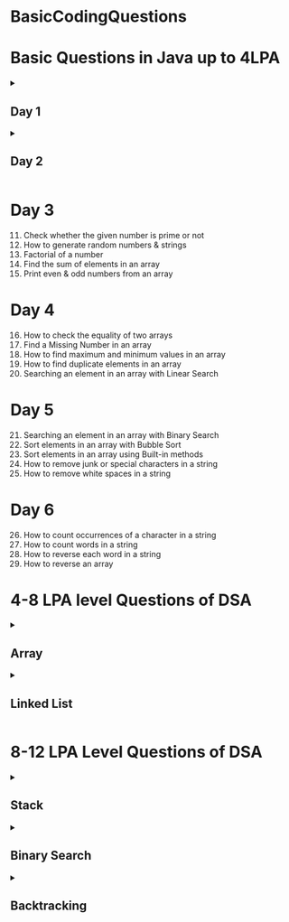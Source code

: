 # BasicCodingQuestions

# Basic Questions in Java up to 4LPA 
 <Details> <summary> <h2>Day 1</h2></summary>
  
| Question No | Topic Name | Link |
| --- | --- | --- |
| 1 | Swap two Numbers | [Link](https://github.com/kartik2828/BasicCodingQuestions/blob/main/Solutions/src/Day1/swapTwoNumbers.java) |
| 2 | Reverse a Number | [Link](https://github.com/kartik2828/BasicCodingQuestions/blob/main/Solutions/src/Day1/reverseANumber.java) |
| 3 | Reverse a String | [Link](https://github.com/kartik2828/BasicCodingQuestions/blob/main/Solutions/src/Day1/reverseString.java) |
| 4 | Palindrome Number | [Link](https://github.com/kartik2828/BasicCodingQuestions/blob/main/Solutions/src/Day1/palindromeNumber.java) |
| 5 | Palindrome String | [Link](https://github.com/kartik2828/BasicCodingQuestions/blob/main/Solutions/src/Day1/palindromeString.java) |
 </Details>

 <Details> <summary> <h2>Day 2</h2></summary>
  
| Question No | Topic Name | Link |
| --- | --- | --- |
| 6 | Count the number of digits in a number | [Link](https://github.com/kartik2828/BasicCodingQuestions/blob/main/Solutions/src/Day2/countOfDigits.java) |
| 7 | Count the number of even and odd digits in a number | [Link](https://github.com/kartik2828/BasicCodingQuestions/blob/main/Solutions/src/Day2/countEvenOdd.java) |
| 8 | Count the sum of digits in a number | [Link](https://github.com/kartik2828/BasicCodingQuestions/blob/main/Solutions/src/Day2/sumOfDigits.java) |
| 9 | Find the largest of 3 Numbers | [Link](https://github.com/kartik2828/BasicCodingQuestions/blob/main/Solutions/src/Day2/findLargest.java) |
| 10 | Generate Fibonacci series | [Link](https://github.com/kartik2828/BasicCodingQuestions/blob/main/Solutions/src/Day2/fibonacciSeries.java) |
 </Details>

# Day 3
11. Check whether the given number is prime or not
12. How to generate random numbers & strings 
13. Factorial of a number 
14. Find the sum of elements in an array 
15. Print even & odd numbers from an array

# Day 4
16. How to check the equality of two arrays 
17. Find a Missing Number in an array 
18. How to find maximum and minimum values in an array 
19. How to find duplicate elements in an array 
20. Searching an element in an array with Linear Search

# Day 5
21. Searching an element in an array with Binary Search 
22. Sort elements in an array with Bubble Sort 
23. Sort elements in an array using Built-in methods 
24. How to remove junk or special characters in a string 
25. How to remove white spaces in a string

# Day 6    
26. How to count occurrences of a character in a string 
27. How to count words in a string 
28. How to reverse each word in a string 
29. How to reverse an array

# 4-8 LPA level Questions of DSA
<Details> <summary> <h2>Array </h2></summary>

| Topic | Name | Link |
|:-----:|:-----:|:-----:|                                                                                                                          
| Array | Contains Duplicate | [Link](https://leetcode.com/problems/contains-duplicate/description/) |
|  | Valid Anagram | [Link](https://leetcode.com/problems/valid-anagram/description/) |
|  | Two Sum | [Link](https://leetcode.com/problems/two-sum/description/) |
|  | Group Anagrams | [Link](https://leetcode.com/problems/group-anagrams/description/) |
|  | Top K Frequent Elements | [Link](https://leetcode.com/problems/top-k-frequent-elements/description/) |
|  | Encode and Decode Strings | [Link](https://leetcode.com/problems/encode-and-decode-strings/description/) |
|  | Product of Array Except Self | [Link](https://leetcode.com/problems/product-of-array-except-self/description/) |
|  | Valid Sudoku | [Link](https://leetcode.com/problems/valid-sudoku/description/) |
|  | Longest Consecutive Sequence | [Link](https://leetcode.com/problems/longest-consecutive-sequence/description/) |
|  | Valid Palindrome | [Link](https://leetcode.com/problems/valid-palindrome/description/) |
|  | Two Sum II Input Array Is Sorted | [Link](https://leetcode.com/problems/two-sum-ii-input-array-is-sorted/description/) |
|  | 3Sum | [Link](https://leetcode.com/problems/3sum/description/) |
|  | Container With Most Water | [Link](https://leetcode.com/problems/container-with-most-water/description/) |
|  | Trapping Rain Water | [Link](https://leetcode.com/problems/trapping-rain-water/description/) |
|  | Best Time to Buy And Sell Stock | [Link](https://leetcode.com/problems/best-time-to-buy-and-sell-stock/description/) |
|  | Longest Substring Without Repeating Characters | [Link](https://leetcode.com/problems/longest-substring-without-repeating-characters/description/) |
|  | Longest Repeating Character Replacement | [Link](https://leetcode.com/problems/longest-repeating-character-replacement/description/) |
|  | Permutation In String | [Link](https://leetcode.com/problems/permutation-in-string/description/) |
|  | Minimum Window Substring | [Link](https://leetcode.com/problems/minimum-window-substring/description/) |
|  | Sliding Window Maximum | [Link](https://leetcode.com/problems/sliding-window-maximum/description/) |
</Details>

<Details> <summary> <h2>Linked List </h2></summary>

| Topic | Name | Link |
|:-----:|:-----:|:-----:|
| Linked List | Reverse Linked List | [Link](https://leetcode.com/problems/reverse-linked-list/description/) |
|  | Merge Two Sorted Lists | [Link](https://leetcode.com/problems/merge-two-sorted-lists/description/) |
|  | Reorder List | [Link](https://leetcode.com/problems/reorder-list/description/) |
|  | Remove Nth Node From End of List | [Link](https://leetcode.com/problems/remove-nth-node-from-end-of-list/description/) |
|  | Copy List With Random Pointer | [Link](https://leetcode.com/problems/copy-list-with-random-pointer/description/) |
|  | Add Two Numbers | [Link](https://leetcode.com/problems/add-two-numbers/description/) |
|  | Linked List Cycle | [Link](https://leetcode.com/problems/linked-list-cycle/description/) |
|  | Find The Duplicate Number | [Link](https://leetcode.com/problems/find-the-duplicate-number/description/) |
|  | LRU Cache | [Link](https://leetcode.com/problems/lru-cache/description/) |
|  | Merge K Sorted Lists | [Link](https://leetcode.com/problems/merge-k-sorted-lists/description/) |
|  | Reverse Nodes In K Group | [Link](https://leetcode.com/problems/reverse-nodes-in-k-group/description/) |
</Details>

# 8-12 LPA Level Questions of DSA
<Details> <Summary><h2>Stack</h2></Summary> 

| Topic | Name | Link |
|:-----:|:-----:|:-----:|
| Stack | Valid Parentheses | [Link](https://leetcode.com/problems/valid-parentheses/description/) |
|  | Min Stack | [Link](https://leetcode.com/problems/min-stack/description/) |
|  | Evaluate Reverse Polish Notation | [Link](https://leetcode.com/problems/evaluate-reverse-polish-notation/description/) |
|  | Generate Parentheses | [Link](https://leetcode.com/problems/generate-parentheses/description/) |
|  | Daily Temperatures | [Link](https://leetcode.com/problems/daily-temperatures/description/) |
|  | Car Fleet | [Link](https://leetcode.com/problems/car-fleet/description/) |
|  | Largest Rectangle In Histogram | [Link](https://leetcode.com/problems/largest-rectangle-in-histogram/description/) |
</Details>

<Details> <Summary><h2>Binary Search</h2></Summary> 
 
| Topic | Name | Link |
|:-----:|:-----:|:-----:|
| Binary Search | Binary Search | [Link](https://leetcode.com/problems/binary-search/description/) |
|  | Search a 2D Matrix | [Link](https://leetcode.com/problems/search-a-2d-matrix/description/) |
|  | Koko Eating Bananas | [Link](https://leetcode.com/problems/koko-eating-bananas/description/) |
|  | Find Minimum In Rotated Sorted Array | [Link](https://leetcode.com/problems/find-minimum-in-rotated-sorted-array/description/) |
|  | Search In Rotated Sorted Array | [Link](https://leetcode.com/problems/search-in-rotated-sorted-array/description/) |
|  | Time Based Key Value Store | [Link](https://leetcode.com/problems/time-based-key-value-store/description/) |
|  | Median of Two Sorted Arrays | [Link](https://leetcode.com/problems/median-of-two-sorted-arrays/description/) |
</Details>

<Details> <Summary><h2>Backtracking</h2></Summary> 

| Topic | Name | Link |
|:-----:|:-----:|:-----:|
| Backtracking | Subsets | [Link](https://leetcode.com/problems/subsets/description/) |
|  | Combination Sum | [Link](https://leetcode.com/problems/combination-sum/description/) |
|  | Permutations | [Link](https://leetcode.com/problems/permutations/description/) |
|  | Subsets II | [Link](https://leetcode.com/problems/subsets-ii/description/) |
|  | Combination Sum II | [Link](https://leetcode.com/problems/combination-sum-ii/description/) |
|  | Word Search | [Link](https://leetcode.com/problems/word-search/description/) |
|  | Palindrome Partitioning | [Link](https://leetcode.com/problems/palindrome-partitioning/description/) |
|  | Letter Combinations of a Phone Number | [Link](https://leetcode.com/problems/letter-combinations-of-a-phone-number/description/) |
|  | N Queens | [Link](https://leetcode.com/problems/n-queens/description/) |
</Details>
 

